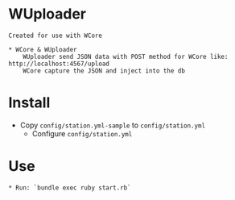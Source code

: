 # WUploader
	
	Created for use with WCore

	* WCore & WUploader
		WUploader send JSON data with POST method for WCore like: http://localhost:4567/upload
		WCore capture the JSON and inject into the db

# Install

  * Copy `config/station.yml-sample` to `config/station.yml`
	* Configure `config/station.yml`

# Use
	
	* Run: `bundle exec ruby start.rb`

